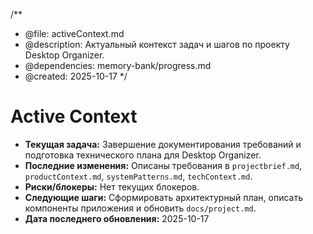 /**
 * @file: activeContext.md
 * @description: Актуальный контекст задач и шагов по проекту Desktop Organizer.
 * @dependencies: memory-bank/progress.md
 * @created: 2025-10-17
 */

# Active Context

- **Текущая задача:** Завершение документирования требований и подготовка технического плана для Desktop Organizer.
- **Последние изменения:** Описаны требования в `projectbrief.md`, `productContext.md`, `systemPatterns.md`, `techContext.md`.
- **Риски/блокеры:** Нет текущих блокеров.
- **Следующие шаги:** Сформировать архитектурный план, описать компоненты приложения и обновить `docs/project.md`.
- **Дата последнего обновления:** 2025-10-17
